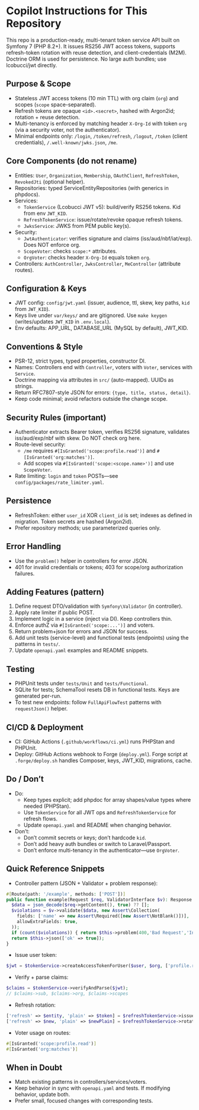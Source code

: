 # Copilot Instructions for This Repository

This repo is a production-ready, multi-tenant token service API built on Symfony 7 (PHP 8.2+). It issues RS256 JWT access tokens, supports refresh-token rotation with reuse detection, and client-credentials (M2M). Doctrine ORM is used for persistence. No large auth bundles; use lcobucci/jwt directly.

## Purpose & Scope
- Stateless JWT access tokens (10 min TTL) with org claim (`org`) and scopes (`scope` space-separated).
- Refresh tokens are opaque `<id>.<secret>`, hashed with Argon2id; rotation + reuse detection.
- Multi-tenancy is enforced by matching header `X-Org-Id` with token `org` (via a security voter, not the authenticator).
- Minimal endpoints only: `/login`, `/token/refresh`, `/logout`, `/token` (client credentials), `/.well-known/jwks.json`, `/me`.

## Core Components (do not rename)
- Entities: `User`, `Organization`, `Membership`, `OAuthClient`, `RefreshToken`, `RevokedJti` (optional helper).
- Repositories: typed ServiceEntityRepositories (with generics in phpdocs).
- Services:
  - `TokenService` (Lcobucci JWT v5): build/verify RS256 tokens. Kid from env `JWT_KID`.
  - `RefreshTokenService`: issue/rotate/revoke opaque refresh tokens.
  - `JwksService`: JWKS from PEM public key(s).
- Security:
  - `JwtAuthenticator`: verifies signature and claims (iss/aud/nbf/iat/exp). Does NOT enforce org.
  - `ScopeVoter`: checks `scope:*` attributes.
  - `OrgVoter`: checks header `X-Org-Id` equals token `org`.
- Controllers: `AuthController`, `JwksController`, `MeController` (attribute routes).

## Configuration & Keys
- JWT config: `config/jwt.yaml` (issuer, audience, ttl, skew, key paths, `kid` from `JWT_KID`).
- Keys live under `var/keys/` and are gitignored. Use `make keygen` (writes/updates `JWT_KID` in `.env.local`).
- Env defaults: APP_URL, DATABASE_URL (MySQL by default), JWT_KID.

## Conventions & Style
- PSR-12, strict types, typed properties, constructor DI.
- Names: Controllers end with `Controller`, voters with `Voter`, services with `Service`.
- Doctrine mapping via attributes in `src/` (auto-mapped). UUIDs as strings.
- Return RFC7807-style JSON for errors: `{type, title, status, detail}`.
- Keep code minimal; avoid refactors outside the change scope.

## Security Rules (important)
- Authenticator extracts Bearer token, verifies RS256 signature, validates iss/aud/exp/nbf with skew. Do NOT check org here.
- Route-level security:
  - `/me` requires `#[IsGranted('scope:profile.read')]` and `#[IsGranted('org:matches')]`.
  - Add scopes via `#[IsGranted('scope:<scope.name>')]` and use `ScopeVoter`.
- Rate limiting: `login` and `token` POSTs—see `config/packages/rate_limiter.yaml`.

## Persistence
- RefreshToken: either `user_id` XOR `client_id` is set; indexes as defined in migration. Token secrets are hashed (Argon2id).
- Prefer repository methods; use parameterized queries only.

## Error Handling
- Use the `problem()` helper in controllers for error JSON.
- 401 for invalid credentials or tokens; 403 for scope/org authorization failures.

## Adding Features (pattern)
1. Define request DTO/validation with `Symfony\Validator` (in controller).
2. Apply rate limiter if public POST.
3. Implement logic in a service (inject via DI). Keep controllers thin.
4. Enforce authZ via `#[IsGranted('scope:...')]` and voters.
5. Return problem+json for errors and JSON for success.
6. Add unit tests (service-level) and functional tests (endpoints) using the patterns in `tests/`.
7. Update `openapi.yaml` examples and README snippets.

## Testing
- PHPUnit tests under `tests/Unit` and `tests/Functional`.
- SQLite for tests; SchemaTool resets DB in functional tests. Keys are generated per-run.
- To test new endpoints: follow `FullApiFlowTest` patterns with `requestJson()` helper.

## CI/CD & Deployment
- CI: GitHub Actions (`.github/workflows/ci.yml`) runs PHPStan and PHPUnit.
- Deploy: GitHub Actions webhook to Forge (`deploy.yml`). Forge script at `.forge/deploy.sh` handles Composer, keys, JWT_KID, migrations, cache.

## Do / Don’t
- Do:
  - Keep types explicit; add phpdoc for array shapes/value types where needed (PHPStan).
  - Use `TokenService` for all JWT ops and `RefreshTokenService` for refresh flows.
  - Update `openapi.yaml` and README when changing behavior.
- Don’t:
  - Don’t commit secrets or keys; don’t hardcode `kid`.
  - Don’t add heavy auth bundles or switch to Laravel/Passport.
  - Don’t enforce multi-tenancy in the authenticator—use `OrgVoter`.

## Quick Reference Snippets
- Controller pattern (JSON + Validator + problem response):
```php
#[Route(path: '/example', methods: ['POST'])]
public function example(Request $req, ValidatorInterface $v): Response {
  $data = json_decode($req->getContent(), true) ?? [];
  $violations = $v->validate($data, new Assert\Collection(
    fields: ['name' => new Assert\Required([new Assert\NotBlank()])],
    allowExtraFields: true,
  ));
  if (count($violations)) { return $this->problem(400,'Bad Request','Invalid request body'); }
  return $this->json(['ok' => true]);
}
```
- Issue user token:
```php
$jwt = $tokenService->createAccessTokenForUser($user, $org, ['profile.read']);
```
- Verify + parse claims:
```php
$claims = $tokenService->verifyAndParse($jwt);
// $claims->sub, $claims->org, $claims->scopes
```
- Refresh rotation:
```php
['refresh' => $entity, 'plain' => $token] = $refreshTokenService->issue($userOrClient, $org, $ip, $ua);
['refresh' => $new, 'plain' => $newPlain] = $refreshTokenService->rotate($plain, $orgId);
```
- Voter usage on routes:
```php
#[IsGranted('scope:profile.read')]
#[IsGranted('org:matches')]
```

## When in Doubt
- Match existing patterns in controllers/services/voters.
- Keep behavior in sync with `openapi.yaml` and tests. If modifying behavior, update both.
- Prefer small, focused changes with corresponding tests.
